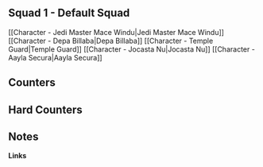 ## Squad 1 - Default Squad
[[Character - Jedi Master Mace Windu|Jedi Master Mace Windu]]
[[Character - Depa Billaba|Depa Billaba]]
[[Character - Temple Guard|Temple Guard]]
[[Character - Jocasta Nu|Jocasta Nu]]
[[Character - Aayla Secura|Aayla Secura]]

**Counters**
 - 

**Hard Counters**
 - 

**Notes**
 - 

**Links**

